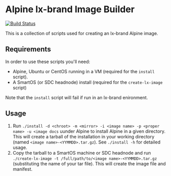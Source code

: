 # Alpine lx-brand Image Builder

[![Build Status](https://travis-ci.org/joyent/alpine-lx-brand-image-builder.svg?branch=master)](https://travis-ci.org/joyent/alpine-lx-brand-image-builder)

This is a collection of scripts used for creating an lx-brand Alpine image.

## Requirements

In order to use these scripts you'll need:

- Alpine, Ubuntu or CentOS running in a VM (required for the `install` script). 
- A SmartOS (or SDC headnode) install (required for the `create-lx-image` script)

Note that the `install` script will fail if run in an lx-brand enironment.

## Usage

1. Run `./install -d <chroot> -m <mirror> -i <image name> -p <proper name> -u <image docs` uunder Alpine to install Alpine in a given directory. This will create a tarball of the installation in your working directory (named `<image name>-<YYMMDD>.tar.gz`). See `./install -h` for detailed usage.
2. Copy the tarball to a SmartOS machine or SDC headnode and run `./create-lx-image -t /full/path/to/<image name>-<YYMMDD>.tar.gz` (substituting the name of your tar file). This will create the image file and manifest.

